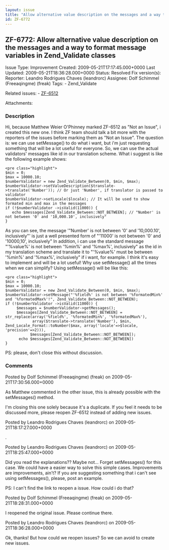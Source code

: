 ```yaml
---
layout: issue
title: "Allow alternative value description on the messages and a way to format message variables in Zend_Validate classes"
id: ZF-6772
---
```


ZF-6772: Allow alternative value description on the messages and a way to format message variables in Zend\_Validate classes
----------------------------------------------------------------------------------------------------------------------------

 Issue Type: Improvement Created: 2009-05-21T17:17:45.000+0000 Last Updated: 2009-05-21T18:36:28.000+0000 Status: Resolved Fix version(s): 
 Reporter:  Leandro Rodrigues Chaves (leandrorc)  Assignee:  Dolf Schimmel (Freeaqingme) (freak)  Tags: - Zend\_Validate
 
 Related issues: - [ZF-6512](/issues/browse/ZF-6512)
 
 Attachments: 
### Description

Hi, because Matthew Weier O'Phinney marked ZF-6512 as "Not an Issue", i created this new one. I think ZF team should talk a bit more with the reporters of the issues before marking them as "Not an Issue". The question is: we can use setMessage() to do what i want, but i'm just requesting something that will be a lot useful for everyone. So, we can use the actual validators' messages like id in our translation scheme. What i suggest is like the following example shows:

 
    <pre class="highlight">
    $min = 0;
    $max = 10000.10;
    $numberValidator = new Zend_Validate_Between(0, $min, $max);
    $numberValidator->setValueDescription($translate->translate('Number')); // Or just 'Number', if translator is passed to validator
    $numberValidator->setLocale($locale); // It will be used to show formated min and max in the messages
    if (!$numberValidator ->isValid(11000)) { 
       echo $messages[Zend_Validate_Between::NOT_BETWEEN]; // "Number' is not between '0' and '10,000.10', inclusively"
    }


As you can see, the message '"Number' is not between '0' and '10,000.10', inclusively"' is just a well presented form of "'11000' is not between '0' and '10000,10', inclusively" In addition, i can use the standard message "'%value%' is not between '%min%' and '%max%', inclusively" as the id in my translation scheme and translate it to "'%value%' must be between '%min%' and '%max%', inclusively" if i want, for example. I think it's easy to implement and will be a lot useful! Why use setMessage() all the times when we can simplify? Using setMessage() will be like this:

 
    <pre class="highlight">
    $min = 0;
    $max = 10000.10;
    $numberValidator = new Zend_Validate_Between(0, $min, $max);
    $numberValidator->setMessage("'%field%' is not between '%formatedMin%' and '%formatedMax%'!", Zend_Validate_Between::NOT_BETWEEN);
    if (!$numberValidator ->isValid(11000)) { 
         $messages = $numberValidator->getMessages(); 
         $messages[Zend_Validate_Between::NOT_BETWEEN] = str_replace(array('%field%', '%formatedMin%', '%formatedMax%'),
                array($translate->translate('Number'), $min, Zend_Locale_Format::toNumber($max, array('locale'=>$locale, 'precision'=>2))),
               $messages[Zend_Validate_Between::NOT_BETWEEN]); 
          echo $messages[Zend_Validate_Between::NOT_BETWEEN]) 
    }


PS: please, don't close this without discussion.

 

 

### Comments

Posted by Dolf Schimmel (Freeaqingme) (freak) on 2009-05-21T17:30:56.000+0000

As Matthew commented in the other issue, this is already possible with the setMessages() method.

I'm closing this one solely because it's a duplicate. If you feel it needs to be discussed more, please reopen ZF-6512 instead of adding new issues.

 

 

Posted by Leandro Rodrigues Chaves (leandrorc) on 2009-05-21T18:17:27.000+0000

.

 

 

Posted by Leandro Rodrigues Chaves (leandrorc) on 2009-05-21T18:25:47.000+0000

Did you read the explanations?? Maybe not... Forget setMessages() for this case. We could have a easier way to solve this simple cases. Improvements are improvements, ain't? If you are suggesting something that i can't see using setMessages(), please, post an example.

PS: I can't find the link to reopen a issue. How could i do that?

 

 

Posted by Dolf Schimmel (Freeaqingme) (freak) on 2009-05-21T18:28:31.000+0000

I reopened the original issue. Please continue there.

 

 

Posted by Leandro Rodrigues Chaves (leandrorc) on 2009-05-21T18:36:28.000+0000

Ok, thanks! But how could we reopen issues? So we can avoid to create new issues.

 

 